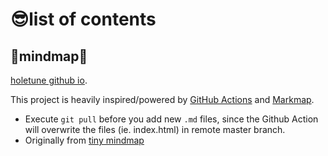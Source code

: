# 😎list of contents
## 🚀mindmap🚀
[holetune github io](https://holetune.github.io/). 

This project is heavily inspired/powered by [GitHub Actions](https://docs.github.com/en/actions) and [Markmap](https://github.com/gera2ld/markmap).
- Execute `git pull` before you add new `.md` files, since the Github Action will overwrite the files (ie. index.html) in remote master branch. 
- Originally from [tiny mindmap](https://github.com/aibazhang/tiny-mindmap)
